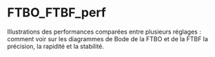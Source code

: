 # FTBO_FTBF_perf
Illustrations des performances comparées entre plusieurs réglages : comment voir sur les diagrammes de Bode de la FTBO et de la FTBF la précision, la rapidité et la stabilité.
